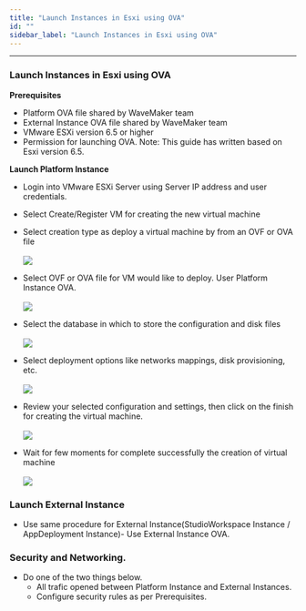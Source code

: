 ```yaml
---
title: "Launch Instances in Esxi using OVA"
id: ""
sidebar_label: "Launch Instances in Esxi using OVA"
---
```

---

### Launch Instances in Esxi using OVA  
 **Prerequisites**
 - Platform OVA file shared by WaveMaker team
 - External Instance OVA file shared by WaveMaker team  
 - VMware ESXi version 6.5 or higher
 - Permission for launching OVA.
  Note: This guide has written based on Esxi version 6.5.

 **Launch Platform Instance**
 
- Login into VMware ESXi Server using  Server IP address and user credentials. 
- Select Create/Register VM for creating the new virtual machine
- Select creation type as deploy a virtual machine by from an OVF or OVA file
    <br/><br/>
    [![](/learn/assets/wme-setup/vm-creation-by-using-ova/select-vm-creation-type.png)](/learn/assets/wme-setup/vm-creation-by-using-ova/select-vm-creation-type.png)

- Select OVF or OVA file for VM would like to deploy. User Platform Instance OVA.
    <br/><br/>
    [![](/learn/assets/wme-setup/vm-creation-by-using-ova/selecting-the-ovf-template-for-deploy.png)](/learn/assets//wme-setup/vm-creation-by-using-ova/selecting-the-ovf-template-for-deploy.png)

- Select the database in which to store the configuration and disk files  
    <br/>
    [![](/learn/assets/wme-setup/vm-creation-by-using-ova/selecting-the-database-for-storage.png)](/learn/assets/wme-setup/vm-creation-by-using-ova/selecting-the-database-for-storage.png)

- Select deployment options like networks mappings, disk provisioning, etc.
    <br/><br/>
    [![](/learn/assets/wme-setup/vm-creation-by-using-ova/selecting-the-deployment-options-and-networking.png)](/learn/assets/wme-setup/vm-creation-by-using-ova/selecting-the-database-for-storage.png)

- Review your selected configuration and settings, then click on the finish for creating the virtual machine. 
    <br/><br/>
    [![](/learn/assets/wme-setup/vm-creation-by-using-ova/review-the-settings.png)](/learn/assets/wme-setup/vm-creation-by-using-ova/review-the-settings.png)

- Wait for few moments for complete successfully the creation of virtual machine
    <br/><br/>
    [![](/learn/assets/wme-setup/vm-creation-by-using-ova/created-vm-show-in-dashboard.png.png)](/learn/assets/wme-setup/vm-creation-by-using-ova/created-vm-show-in-dashboard.png)
    
### Launch External Instance 
- Use same procedure for External Instance(StudioWorkspace Instance / AppDeployment Instance)- Use External Instance OVA.

### Security and Networking.
- Do one of the two things below. 
    - All trafic opened between Platform Instance and External Instances.
    - Configure security rules as per Prerequisites.